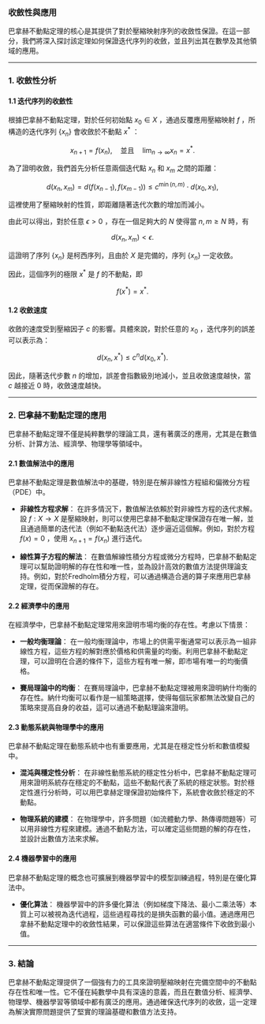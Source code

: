 ### **收斂性與應用**

巴拿赫不動點定理的核心是其提供了對於壓縮映射序列的收斂性保證。在這一部分，我們將深入探討該定理如何保證迭代序列的收斂，並且列出其在數學及其他領域的應用。

---

### **1. 收斂性分析**

#### **1.1 迭代序列的收斂性**

根據巴拿赫不動點定理，對於任何初始點  $`x_0 \in X`$ ，通過反覆應用壓縮映射  $`f`$ ，所構造的迭代序列  $`\{x_n\}`$  會收斂於不動點  $`x^*`$ ：


```math
x_{n+1} = f(x_n), \quad \text{並且} \quad \lim_{n \to \infty} x_n = x^*.
```


為了證明收斂，我們首先分析任意兩個迭代點  $`x_n`$  和  $`x_m`$  之間的距離：

```math
d(x_n, x_m) = d(f(x_{n-1}), f(x_{m-1})) \leq c^{\min(n, m)} \cdot d(x_0, x_1),
```

這裡使用了壓縮映射的性質，即距離隨著迭代次數的增加而減小。

由此可以得出，對於任意  $`\epsilon > 0`$ ，存在一個足夠大的  $`N`$  使得當  $`n, m \geq N`$  時，有  

```math
d(x_n, x_m) < \epsilon.
```

這證明了序列  $`\{x_n\}`$  是柯西序列，且由於  $`X`$  是完備的，序列  $`\{x_n\}`$  一定收斂。

因此，這個序列的極限  $`x^*`$  是  $`f`$  的不動點，即  

```math
f(x^*) = x^*.
```


#### **1.2 收斂速度**

收斂的速度受到壓縮因子  $`c`$  的影響。具體來說，對於任意的  $`x_0`$ ，迭代序列的誤差可以表示為：

```math
d(x_n, x^*) \leq c^n d(x_0, x^*).
```

因此，隨著迭代步數  $`n`$  的增加，誤差會指數級別地減小，並且收斂速度越快，當  $`c`$  越接近 0 時，收斂速度越快。

---

### **2. 巴拿赫不動點定理的應用**

巴拿赫不動點定理不僅是純粹數學的理論工具，還有著廣泛的應用，尤其是在數值分析、計算方法、經濟學、物理學等領域中。

#### **2.1 數值解法中的應用**

巴拿赫不動點定理是數值解法中的基礎，特別是在解非線性方程組和偏微分方程（PDE）中。

- **非線性方程求解**：
  在許多情況下，數值解法依賴於對非線性方程的迭代求解。設  $`f: X \to X`$  是壓縮映射，則可以使用巴拿赫不動點定理保證存在唯一解，並且通過簡單的迭代法（例如不動點迭代法）逐步逼近這個解。例如，對於方程  $`f(x) = 0`$ ，使用  $`x_{n+1} = f(x_n)`$  進行迭代。

- **線性算子方程的解法**：
  在數值解線性積分方程或微分方程時，巴拿赫不動點定理可以幫助證明解的存在性和唯一性，並為設計高效的數值方法提供理論支持。例如，對於Fredholm積分方程，可以通過構造合適的算子來應用巴拿赫定理，從而保證解的存在。

#### **2.2 經濟學中的應用**

在經濟學中，巴拿赫不動點定理常用來證明市場均衡的存在性。考慮以下情景：

- **一般均衡理論**：
  在一般均衡理論中，市場上的供需平衡通常可以表示為一組非線性方程，這些方程的解對應於價格和供需量的均衡。利用巴拿赫不動點定理，可以證明在合適的條件下，這些方程有唯一解，即市場有唯一的均衡價格。

- **賽局理論中的均衡**：
  在賽局理論中，巴拿赫不動點定理被用來證明納什均衡的存在性。納什均衡可以看作是一組策略選擇，使得每個玩家都無法改變自己的策略來提高自身的收益，這可以通過不動點理論來證明。

#### **2.3 動態系統與物理學中的應用**

巴拿赫不動點定理在動態系統中也有重要應用，尤其是在穩定性分析和數值模擬中。

- **混沌與穩定性分析**：
  在非線性動態系統的穩定性分析中，巴拿赫不動點定理可用來證明系統存在穩定的不動點，這些不動點代表了系統的穩定狀態。對於穩定性進行分析時，可以用巴拿赫定理保證初始條件下，系統會收斂於穩定的不動點。

- **物理系統的建模**：
  在物理學中，許多問題（如流體動力學、熱傳導問題等）可以用非線性方程來建模。通過不動點方法，可以確定這些問題的解的存在性，並設計出數值方法來求解。

#### **2.4 機器學習中的應用**

巴拿赫不動點定理的概念也可擴展到機器學習中的模型訓練過程，特別是在優化算法中。

- **優化算法**：
  機器學習中的許多優化算法（例如梯度下降法、最小二乘法等）本質上可以被視為迭代過程，這些過程尋找的是損失函數的最小值。通過應用巴拿赫不動點定理中的收斂性結果，可以保證這些算法在適當條件下收斂到最小值。

---

### **3. 結論**

巴拿赫不動點定理提供了一個強有力的工具來證明壓縮映射在完備空間中的不動點存在性和唯一性。它不僅在純數學中具有深遠的意義，而且在數值分析、經濟學、物理學、機器學習等領域中都有廣泛的應用。通過確保迭代序列的收斂，這一定理為解決實際問題提供了堅實的理論基礎和數值方法支持。